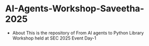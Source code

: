 # AI-Agents-Workshop-Saveetha-2025
- About
This is the repository of From AI agents to Python Library Workshop held at SEC 2025 Event Day-1
